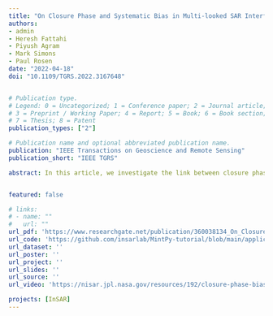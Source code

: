 ```yaml
---
title: "On Closure Phase and Systematic Bias in Multi-looked SAR Interferometry"
authors:
- admin
- Heresh Fattahi
- Piyush Agram
- Mark Simons
- Paul Rosen
date: "2022-04-18"
doi: "10.1109/TGRS.2022.3167648"


# Publication type.
# Legend: 0 = Uncategorized; 1 = Conference paper; 2 = Journal article;
# 3 = Preprint / Working Paper; 4 = Report; 5 = Book; 6 = Book section;
# 7 = Thesis; 8 = Patent
publication_types: ["2"]

# Publication name and optional abbreviated publication name.
publication: "IEEE Transactions on Geoscience and Remote Sensing"
publication_short: "IEEE TGRS"

abstract: In this article, we investigate the link between closure phase and the observed systematic bias in deformation modeling with multi-looked SAR interferometry. Multi-looking or spatial averaging is commonly used to reduce stochastic noise over a neighborhood of distributed scatterers in InSAR measurements. However, multi-looking may break consistency among a triplet of interferometric phases formed from three acquisitions leading to a residual phase error called closure phase. Understanding the cause of closure phase in multi-looked InSAR measurements and the impact of closure phase errors on the performance of InSAR time-series algorithms is crucial for quantifying the uncertainty of ground displacement time-series derived from InSAR measurements. We develop a model that consistently explains both closure phase and systematic bias in multi-looked interferometric measurements. We show that non-zero closure phase can be an indicator of temporally inconsistent physical processes that alter both phase and amplitude of interferometric measurements. We propose a method to estimate the systematic bias in the InSAR time-series with generalized closure phase measurements. We validate our model with a case study in Barstow-Bristol trough, California. We find systematic differences on the order of cm/year between InSAR time-series results using subsets of varying maximum temporal baseline. We show that these biases can be identified and accounted for.


featured: false

# links:
# - name: ""
#   url: ""
url_pdf: 'https://www.researchgate.net/publication/360038134_On_Closure_Phase_and_Systematic_Bias_in_Multi-looked_SAR_Interferometry'
url_code: 'https://github.com/insarlab/MintPy-tutorial/blob/main/applications/closure_phase_bias.ipynb'
url_dataset: ''
url_poster: ''
url_project: ''
url_slides: ''
url_source: ''
url_video: 'https://nisar.jpl.nasa.gov/resources/192/closure-phase-bias-signal-or-noise/'

projects: [InSAR]
---
```

